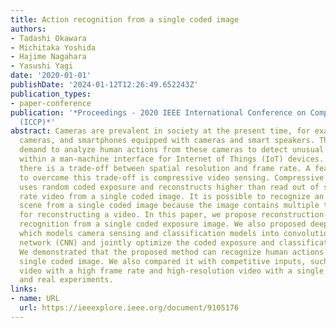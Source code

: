 ```yaml
---
title: Action recognition from a single coded image
authors:
- Tadashi Okawara
- Michitaka Yoshida
- Hajime Nagahara
- Yasushi Yagi
date: '2020-01-01'
publishDate: '2024-01-12T12:26:49.652243Z'
publication_types:
- paper-conference
publication: '*Proceedings - 2020 IEEE International Conference on Computational Photography
  (ICCP)*'
abstract: Cameras are prevalent in society at the present time, for example, surveillance
  cameras, and smartphones equipped with cameras and smart speakers. There is an increasing
  demand to analyze human actions from these cameras to detect unusual behavior or
  within a man-machine interface for Internet of Things (IoT) devices. For a camera,
  there is a trade-off between spatial resolution and frame rate. A feasible approach
  to overcome this trade-off is compressive video sensing. Compressive video sensing
  uses random coded exposure and reconstructs higher than read out of sensor frame
  rate video from a single coded image. It is possible to recognize an action in a
  scene from a single coded image because the image contains multiple temporal information
  for reconstructing a video. In this paper, we propose reconstruction-free action
  recognition from a single coded exposure image. We also proposed deep sensing framework
  which models camera sensing and classification models into convolutional neural
  network (CNN) and jointly optimize the coded exposure and classification model simultaneously.
  We demonstrated that the proposed method can recognize human actions from only a
  single coded image. We also compared it with competitive inputs, such as low-resolution
  video with a high frame rate and high-resolution video with a single frame in simulation
  and real experiments.
links:
- name: URL
  url: https://ieeexplore.ieee.org/document/9105176
---
```

